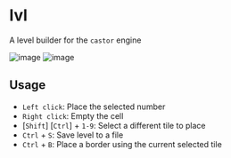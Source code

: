 # lvl

A level builder for the `castor` engine

![image](https://github.com/user-attachments/assets/3180ad4a-fc2e-4518-aa10-7c37b5069d4c)
![image](https://github.com/user-attachments/assets/98eaeca7-ac19-47b2-9cc1-04909efb6f46)

## Usage

- `Left click`: Place the selected number
- `Right click`: Empty the cell
- [`Shift`] [`Ctrl`] + `1-9`: Select a different tile to place
- `Ctrl` + `S`: Save level to a file
- `Ctrl` + `B`: Place a border using the current selected tile
